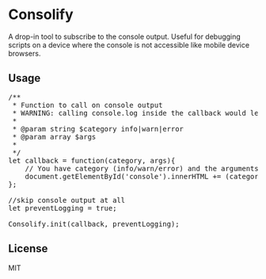 # Consolify
 
A drop-in tool to subscribe to the console output. Useful for debugging scripts on a device where the console is not accessible like mobile device browsers. 
 
## Usage

<pre>
/**
 * Function to call on console output
 * WARNING: calling console.log inside the callback would lead to an infinite recursion
 *
 * @param string $category info|warn|error
 * @param array $args
 *
 */
let callback = function(category, args){
    // You have category (info/warn/error) and the arguments of the log call
    document.getElementById('console').innerHTML += (category + ": " + JSON.stringify(args) + "\n"); //dump to page   
};

//skip console output at all
let preventLogging = true;

Consolify.init(callback, preventLogging);
</pre>

## License
MIT
